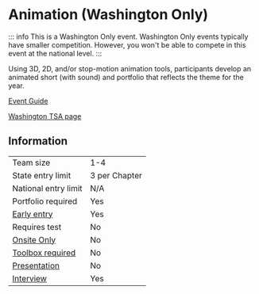 # Animation (Washington Only)

::: info
This is a Washington Only event. Washington Only events typically have smaller competition. However, you won't be able to compete in this event at the national level.
:::

Using 3D, 2D, and/or stop-motion animation tools, participants develop an animated short (with sound) and portfolio that reflects the theme for the year.

[Event Guide](https://www.washingtontsa.org/s/HS-Animation-23-24.pdf)

[Washington TSA page](https://www.washingtontsa.org/washington-events)

## Information

|                             |               |
| --------------------------- | ------------- |
| Team size                   | 1-4           |
| State entry limit           | 3 per Chapter |
| National entry limit        | N/A           |
| Portfolio required          | Yes           |
| [Early entry](/#terms)      | Yes           |
| Requires test               | No            |
| [Onsite Only](/#terms)      | No            |
| [Toolbox required](/#terms) | No            |
| [Presentation](/#terms)     | No            |
| [Interview](/#terms)        | Yes           |
